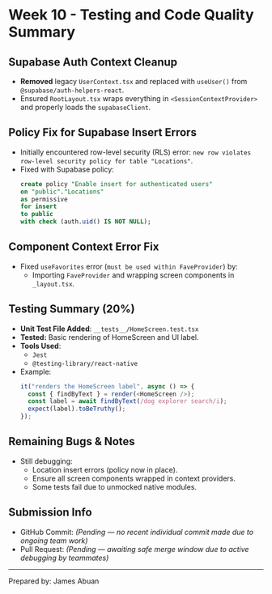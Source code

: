# Week 10 - Testing and Code Quality Summary

## Supabase Auth Context Cleanup

- **Removed** legacy `UserContext.tsx` and replaced with `useUser()` from `@supabase/auth-helpers-react`.
- Ensured `RootLayout.tsx` wraps everything in `<SessionContextProvider>` and properly loads the `supabaseClient`.

## Policy Fix for Supabase Insert Errors

- Initially encountered row-level security (RLS) error: `new row violates row-level security policy for table "Locations"`.
- Fixed with Supabase policy:
  ```sql
  create policy "Enable insert for authenticated users"
  on "public"."Locations"
  as permissive
  for insert
  to public
  with check (auth.uid() IS NOT NULL);
  ```

## Component Context Error Fix

- Fixed `useFavorites` error (`must be used within FaveProvider`) by:
  - Importing `FaveProvider` and wrapping screen components in `_layout.tsx`.

## Testing Summary (20%)

- **Unit Test File Added**: `__tests__/HomeScreen.test.tsx`
- **Tested:** Basic rendering of HomeScreen and UI label.
- **Tools Used**:
  - `Jest`
  - `@testing-library/react-native`
- Example:
  ```ts
  it("renders the HomeScreen label", async () => {
    const { findByText } = render(<HomeScreen />);
    const label = await findByText(/dog explorer search/i);
    expect(label).toBeTruthy();
  });
  ```

## Remaining Bugs & Notes

- Still debugging:
  - Location insert errors (policy now in place).
  - Ensure all screen components wrapped in context providers.
  - Some tests fail due to unmocked native modules.

## Submission Info

- GitHub Commit: *(Pending — no recent individual commit made due to ongoing team work)*
- Pull Request: *(Pending — awaiting safe merge window due to active debugging by teammates)*

---

Prepared by: James Abuan
